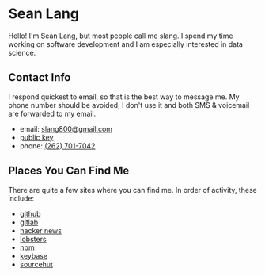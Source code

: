 # Sean Lang

Hello! I'm Sean Lang, but most people call me slang. I spend my time working on software development and I am especially interested in data science.

## Contact Info

I respond quickest to email, so that is the best way to message me. My phone number should be avoided; I don't use it and both SMS & voicemail are forwarded to my email.

- email: <slang800@gmail.com>
- [public key](/id_rsa.pub)
- phone: [(262) 701-7042](tel:2627017042)

## Places You Can Find Me

There are quite a few sites where you can find me. In order of activity, these include:

- [github](https://github.com/notslang)
- [gitlab](https://gitlab.com/slang)
- [hacker news](https://news.ycombinator.com/user?id=slang800)
- [lobsters](https://lobste.rs/u/slang)
- [npm](https://www.npmjs.org/~slang)
- [keybase](https://keybase.io/slang)
- [sourcehut](https://git.sr.ht/~slang/)
